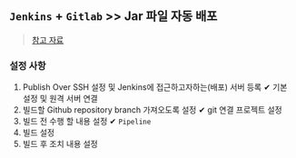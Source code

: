 ## `Jenkins` + `Gitlab` >> Jar 파일 자동 배포
> [참고 자료](https://hwannny.tistory.com/108)

### 설정 사항
1. Publish Over SSH 설정 및 Jenkins에 접근하고자하는(배포) 서버 등록 ✔ 기본 설정 및 원격 서버 연결
2. 빌드할 Github repository branch 가져오도록 설정 ✔ git 연결 프로젝트 설정
3. 빌드 전 수행 할 내용 설정  ✔ `Pipeline`
4. 빌드 설정 
5. 빌드 후 조치 내용 설정
